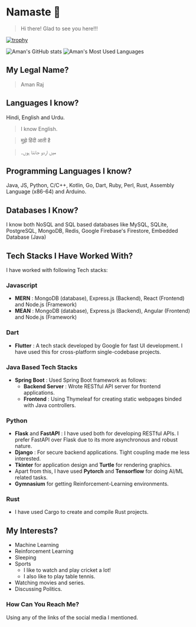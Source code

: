 # Namaste 🙏
> Hi there! 
> Glad to see you here!!! 

[![trophy](https://github-profile-trophy.vercel.app/?username=amanfoundongithub)](https://github.com/amanfoundongithub)

![Aman's GitHub stats](https://github-readme-stats.vercel.app/api?username=amanfoundongithub&theme=chartreuse-dark&show_icons=true)
![Aman's Most Used Languages](https://github-readme-stats.vercel.app/api/top-langs/?username=amanfoundongithub&layout=compact&langs_count=10)

## My Legal Name? 
> Aman Raj 

## Languages I know?
Hindi, English and Urdu.

> I know English.

> मुझे हिंदी आती है

> میں اردو جانتا ہوں۔
## Programming Languages I know?
Java, JS, Python, C/C++, Kotlin, Go, Dart, Ruby, Perl, Rust, Assembly Language (x86-64) and Arduino. 

## Databases I Know? 
I know both NoSQL and SQL based databases like MySQL, SQLite, PostgreSQL, MongoDB, Redis, Google Firebase's Firestore, Embedded Database (Java)

## Tech Stacks I Have Worked With?
I have worked with following Tech stacks:

### Javascript
- **MERN** : MongoDB (database), Express.js (Backend), React (Frontend)   and Node.js (Framework)
- **MEAN** : MongoDB (database), Express.js (Backend), Angular (Frontend) and Node.js (Framework)

### Dart
- **Flutter** : A tech stack developed by Google for fast UI development. I have used this for cross-platform single-codebase projects.

### Java Based Tech Stacks
- **Spring Boot** : Used Spring Boot framework as follows:
  - **Backend Server** : Wrote RESTful API server for frontend applications.
  - **Frontend** : Using Thymeleaf for creating static webpages binded with Java controllers.

### Python
- **Flask** and **FastAPI** : I have used both for developing RESTful APIs. I prefer FastAPI over Flask
due to its more asynchronous and robust nature.
- **Django** : For secure backend applications. Tight coupling made me less interested. 
- **Tkinter** for application design and **Turtle** for rendering graphics.
- Apart from this, I have used **Pytorch** and **Tensorflow** for doing AI/ML related tasks.
- **Gymnasium** for getting Reinforcement-Learning environments. 

### Rust
- I have used Cargo to create and compile Rust projects. 


## My Interests? 
- Machine Learning
- Reinforcement Learning
- Sleeping
- Sports
  - I like to watch and play cricket a lot!
  - I also like to play table tennis.
- Watching movies and series.
- Discussing Politics.


### How Can You Reach Me?
Using any of the links of the social media I mentioned. 




<!---
amanfoundongithub/amanfoundongithub is a ✨ special ✨ repository because its `README.md` (this file) appears on your GitHub profile.
You can click the Preview link to take a look at your changes.
--->

